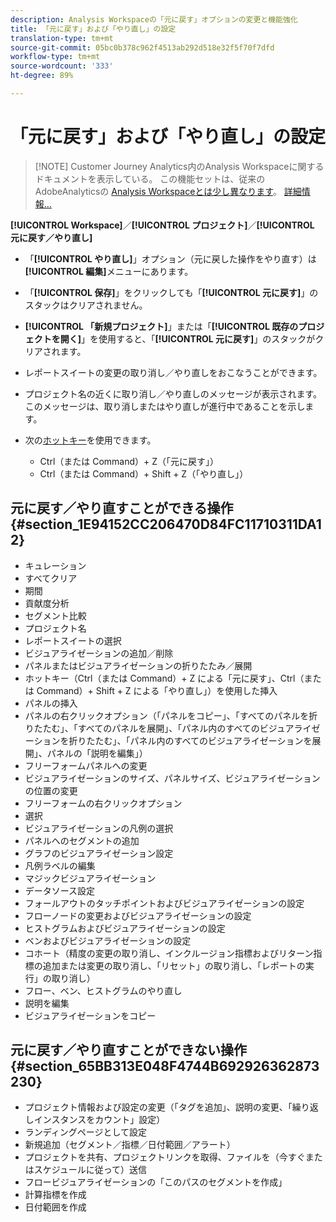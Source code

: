```yaml
---
description: Analysis Workspaceの「元に戻す」オプションの変更と機能強化
title: 「元に戻す」および「やり直し」の設定
translation-type: tm+mt
source-git-commit: 05bc0b378c962f4513ab292d518e32f5f70f7dfd
workflow-type: tm+mt
source-wordcount: '333'
ht-degree: 89%

---
```



# 「元に戻す」および「やり直し」の設定

>[!NOTE] Customer Journey Analytics内のAnalysis Workspaceに関するドキュメントを表示している。 この機能セットは、従来のAdobeAnalyticsの [Analysis Workspaceとは少し異なります](https://docs.adobe.com/content/help/ja-JP/analytics/analyze/analysis-workspace/home.html)。 [詳細情報...](/help/getting-started/cja-aa.md)

**[!UICONTROL Workspace]**／**[!UICONTROL プロジェクト]**／**[!UICONTROL 元に戻す／やり直し]**

* 「**[!UICONTROL やり直し]**」オプション（元に戻した操作をやり直す）は&#x200B;**[!UICONTROL 編集]**&#x200B;メニューにあります。

* 「**[!UICONTROL 保存]**」をクリックしても「**[!UICONTROL 元に戻す]**」のスタックはクリアされません。

* **[!UICONTROL 「新規プロジェクト]**」または「**[!UICONTROL 既存のプロジェクトを開く]**」を使用すると、「**[!UICONTROL 元に戻す]**」のスタックがクリアされます。

* レポートスイートの変更の取り消し／やり直しをおこなうことができます。
* プロジェクト名の近くに取り消し／やり直しのメッセージが表示されます。このメッセージは、取り消しまたはやり直しが進行中であることを示します。
* 次の[ホットキー](/help/analysis-workspace/build-workspace-project/fa-shortcut-keys.md)を使用できます。

   * Ctrl（または Command）+ Z（「元に戻す」）
   * Ctrl（または Command）+ Shift + Z（「やり直し」）

## 元に戻す／やり直すことができる操作 {#section_1E94152CC206470D84FC11710311DA12}

* キュレーション
* すべてクリア
* 期間
* 貢献度分析
* セグメント比較
* プロジェクト名
* レポートスイートの選択
* ビジュアライゼーションの追加／削除
* パネルまたはビジュアライゼーションの折りたたみ／展開
* ホットキー（Ctrl（または Command）+ Z による「元に戻す」、Ctrl（または Command）+ Shift + Z による「やり直し」）を使用した挿入
* パネルの挿入
* パネルの右クリックオプション（「パネルをコピー」、「すべてのパネルを折りたたむ」、「すべてのパネルを展開」、「パネル内のすべてのビジュアライゼーションを折りたたむ」、「パネル内のすべてのビジュアライゼーションを展開」、パネルの「説明を編集」）
* フリーフォームパネルへの変更
* ビジュアライゼーションのサイズ、パネルサイズ、ビジュアライゼーションの位置の変更
* フリーフォームの右クリックオプション
* 選択
* ビジュアライゼーションの凡例の選択
* パネルへのセグメントの追加
* グラフのビジュアライゼーション設定
* 凡例ラベルの編集
* マジックビジュアライゼーション
* データソース設定
* フォールアウトのタッチポイントおよびビジュアライゼーションの設定
* フローノードの変更およびビジュアライゼーションの設定
* ヒストグラムおよびビジュアライゼーションの設定
* ベンおよびビジュアライゼーションの設定
* コホート（精度の変更の取り消し、インクルージョン指標およびリターン指標の追加または変更の取り消し、「リセット」の取り消し、「レポートの実行」の取り消し）
* フロー、ベン、ヒストグラムのやり直し
* 説明を編集
* ビジュアライゼーションをコピー

## 元に戻す／やり直すことができない操作 {#section_65BB313E048F4744B692926362873230}

* プロジェクト情報および設定の変更（「タグを追加」、説明の変更、「繰り返しインスタンスをカウント」設定）
* ランディングページとして設定
* 新規追加（セグメント／指標／日付範囲／アラート）
* プロジェクトを共有、プロジェクトリンクを取得、ファイルを（今すぐまたはスケジュールに従って）送信
* フロービジュアライゼーションの「このパスのセグメントを作成」
* 計算指標を作成
* 日付範囲を作成


